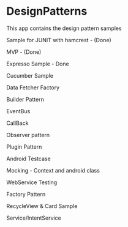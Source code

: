 # DesignPatterns

This app contains the design pattern samples

Sample for JUNIT with hamcrest - (Done)

MVP - (Done)

Expresso Sample - Done

Cucumber Sample 

Data Fetcher Factory

Builder Pattern

EventBus

CallBack

Observer pattern

Plugin Pattern

Android Testcase

Mocking - Context and android class

WebService Testing

Factory Pattern

RecycleView & Card Sample

Service/IntentService
